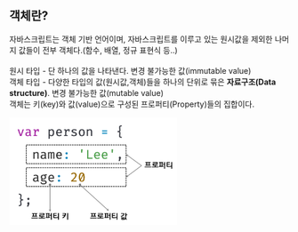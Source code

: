 ## 객체란?

  자바스크립트는 객체 기반 언어이며, 자바스크립트를 이루고 있는 원시값을 제외한 나머지 값들이 전부 객체다.(함수, 배열, 정규 표현식 등..)   
  <br/>
  원시 타입 - 단 하나의 값을 나타낸다. 변경 불가능한 값(immutable value)   
  객체 타입 - 다양한 타입의 값(원시값,객체)들을 하나의 단위로 묶은 __자료구조(Data structure)__. 변경 불가능한 값(mutable value)
  <br/>
  객체는 키(key)와 값(value)으로 구성된 프로퍼티(Property)들의 집합이다.
  
<img src="/image/10-1.png" width="60%" height="auto" alt="object"></img>